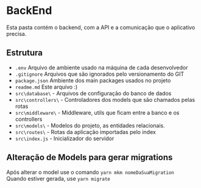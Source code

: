 # BackEnd
Esta pasta contém o backend, com a API e a comunicação que o aplicativo precisa.

## Estrutura
- `.env` Arquivo de ambiente usado na máquina de cada desenvolvedor
- `.gitignore` Arquivos que são ignorados pelo versionamento do GIT
- `package.json` Ambiente dos main packages usados no projeto
- `readme.md` Este arquivo :)
- `src\database\` - Arquivos de configuração do banco de dados
- `src\controllers\` - Controladores dos models que são chamados pelas rotas
- `src\middleware\` - Middleware, utils que ficam entre a banco e os controllers
- `src\models\` - Modelos do projeto, as entidades relacionais.
- `src\routes\` - Rotas da aplicação importadas pelo index
- `src\index.js` - Inicializador do servidor


## Alteração de Models para gerar migrations
Após alterar o model use o comando `yarn mkm nomeDaSuaMigration`  
Quando estiver gerada, use `yarn migrate`  